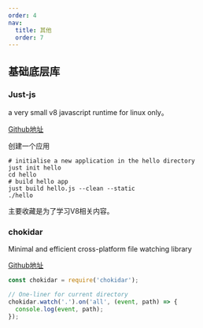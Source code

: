 ```yaml
---
order: 4
nav:
  title: 其他
  order: 7
---
```


## 基础底层库

### Just-js 

a very small v8 javascript runtime for linux only。

[Github地址](https://github.com/just-js/just)

创建一个应用
```
# initialise a new application in the hello directory
just init hello
cd hello
# build hello app
just build hello.js --clean --static
./hello
```

主要收藏是为了学习V8相关内容。

### chokidar

Minimal and efficient cross-platform file watching library

[Github地址](https://github.com/paulmillr/chokidar)

```javascript
const chokidar = require('chokidar');

// One-liner for current directory
chokidar.watch('.').on('all', (event, path) => {
  console.log(event, path);
});
```